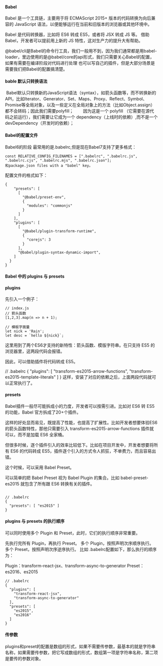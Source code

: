 #### Babel
Babel 是一个工具链，主要用于将 ECMAScript 2015+ 版本的代码转换为向后兼容的 JavaScript 语法，以便能够运行在当前和旧版本的浏览器或其他环境中。

Babel 是代码转换器，比如将 ES6 转成 ES5，或者将 JSX 转成 JS 等。
借助 Babel，开发者可以提前用上新的 JS 特性，这对生产力的提升大有帮助。

@babel/cli是Babel的命令行工具，我们一般用不到，因为我们通常都是用babel-loader，里边使用的是@babel/core的api形式，我们只需要关心Babel的配置，如果有需要在编译阶段对代码进行处理 也可以写自己的插件，但是大部分场景是需要我们把Babel的配置搞清楚。


#### bable 默认只转换语法

 Babel默认只转换新的JavaScript语法（syntax），如箭头函数等，而不转换新的API，比如Iterator、Generator、Set、Maps、Proxy、Reflect、Symbol、Promise等全局对象，以及一些定义在全局对象上的方法（比如Object.assign）都不会转码；因此我们需要polyfill；
       因为这是一个 polyfill （它需要在源代码之前运行），我们需要让它成为一个 dependency（上线时的依赖）,而不是一个 devDependency（开发时的依赖）；



####  Babel的配置文件


Babel6的阶段 最常用的是.babelrc,但是现在Babel7支持了更多格式：
```
const RELATIVE_CONFIG_FILENAMES = [".babelrc", ".babelrc.js", ".babelrc.cjs", ".babelrc.mjs", ".babelrc.json"];
和package.json files with a "babel" key。
```

配置文件的格式如下：
```
{
    "presets": [
      [
        "@babel/preset-env",
        {
          "modules": "commonjs"
        }
      ]
    ],
    "plugins": [
      [
        "@babel/plugin-transform-runtime",
        {
          "corejs": 3
        }
      ],
      "@babel/plugin-syntax-dynamic-import",
    ]
  }
}

```

#### Babel 中的 plugins 与 presets

####  plugins
先引入一个例子：
```
// index.js
// 箭头函数
[1,2,3].map(n => n + 1);

// 模板字面量
let nick = 'Rain';
let desc = `hello ${nick}`;

```
这里用到了两个ES6才支持的新特性：箭头函数、模版字符串。在只支持 ES5 的浏览器里，这两段代码会报错。

因此，可以借助插件将代码转成 ES5。


// .babelrc
{
  "plugins": [
    "transform-es2015-arrow-functions",
    "transform-es2015-template-literals"
  ]
}
这样，安装了对应的依赖之后，上面两段代码就可以正常执行了。

#### presets
Babel插件一般尽可能拆成小的力度，开发者可以按需引进。比如对 ES6 转 ES5 的功能，Babel 官方拆成了20+个插件。

这样的好处显而易见，既提高了性能，也提高了扩展性。比如开发者想要体验ES6 的箭头函数特性，那他只需要引入 transform-es2015-arrow-functions 插件就可以，而不是加载 ES6 全家桶。

但很多时候，逐个插件引入的效率比较低下。比如在项目开发中，开发者想要将所有 ES6 的代码转成 ES5，插件逐个引入的方式令人抓狂，不单费力，而且容易出错。

这个时候，可以采用 Babel Preset。

可以简单的把 Babel Preset 视为 Babel Plugin 的集合。比如 babel-preset-es2015 就包含了所有跟 ES6 转换有关的插件。
```

// .babelrc
{
  "presets": [ "es2015" ]
}

```


#### plugins 与 presets 的执行顺序
可以同时使用多个 Plugin 和 Preset，此时，它们的执行顺序非常重要。

先执行完所有 Plugin，再执行 Preset。
多个 Plugin，按照声明次序顺序执行。
多个 Preset，按照声明次序逆序执行。
比如 .babelrc配置如下，那么执行的顺序为：

Plugin：transform-react-jsx、transform-async-to-generator
Preset：es2016、es2015

```
// .babelrc
{
  "plugins": [ 
    "transform-react-jsx",
    "transform-async-to-generator"
  ],
  "presets": [ 
    "es2015",
    "es2016"    
  ]
}
```

####  传参数
plugins和preset的配置是数组的形式，如果不需要传参数，最基本的就是字符串名称，如果需要传参数，把它写成数组的形式，数组第一项是字符串名称，第二项是要传的参数对象。





